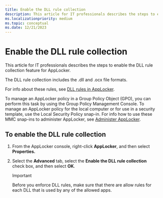 ```yaml
---
title: Enable the DLL rule collection
description: This article for IT professionals describes the steps to enable the DLL rule collection feature for AppLocker.
ms.localizationpriority: medium
ms.topic: conceptual
ms.date: 12/21/2023
---
```


# Enable the DLL rule collection

This article for IT professionals describes the steps to enable the DLL rule collection feature for AppLocker.

The DLL rule collection includes the .dll and .ocx file formats.

For info about these rules, see [DLL rules in AppLocker](dll-rules-in-applocker.md).

To manage an AppLocker policy in a Group Policy Object (GPO), you can perform this task by using the Group Policy Management Console. To manage an AppLocker policy for the local computer or for use in a security template, use the Local Security Policy snap-in. For info how to use these MMC snap-ins to administer AppLocker, see [Administer AppLocker](administer-applocker.md#using-the-mmc-snap-ins-to-administer-applocker).

## To enable the DLL rule collection

1. From the AppLocker console, right-click **AppLocker**, and then select **Properties.**
2. Select the **Advanced** tab, select the **Enable the DLL rule collection** check box, and then select **OK**.

    > [!IMPORTANT]
    > Before you enforce DLL rules, make sure that there are allow rules for each DLL that is used by any of the allowed apps.
